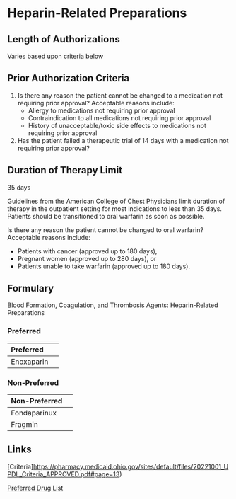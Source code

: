 # Heparin-Related Preparations

## Length of Authorizations

Varies based upon criteria below

## Prior Authorization Criteria

1.  Is there any reason the patient cannot be changed to a medication not requiring prior approval? Acceptable reasons include:
    -   Allergy to medications not requiring prior approval
    -   Contraindication to all medications not requiring prior approval
    -   History of unacceptable/toxic side effects to medications not requiring prior approval
2.  Has the patient failed a therapeutic trial of 14 days with a medication not requiring prior approval?

## Duration of Therapy Limit

35 days

Guidelines from the American College of Chest Physicians limit duration of therapy in the outpatient setting for most indications to less than 35 days. Patients should be transitioned to oral warfarin as soon as possible.

Is there any reason the patient cannot be changed to oral warfarin? Acceptable reasons include:

-   Patients with cancer (approved up to 180 days),
-   Pregnant women (approved up to 280 days), or
-   Patients unable to take warfarin (approved up to 180 days).

## Formulary

Blood Formation, Coagulation, and Thrombosis Agents: Heparin-Related Preparations

### Preferred

| Preferred  |      |
| :--------- | ---: |
| Enoxaparin |      |

### Non-Preferred

| Non-Preferred |      |
| :------------ | ---: |
| Fondaparinux  |      |
| Fragmin       |      |

## Links

[Criteria]https://pharmacy.medicaid.ohio.gov/sites/default/files/20221001_UPDL_Criteria_APPROVED.pdf#page=13)

[Preferred Drug List](https://pharmacy.medicaid.ohio.gov/sites/default/files/20221001_UPDL_APPROVED_.pdf#page=9)